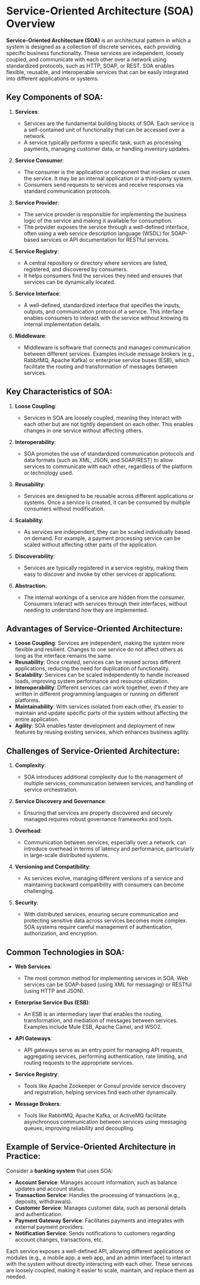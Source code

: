 # Service-Oriented Architecture (SOA) Overview

**Service-Oriented Architecture (SOA)** is an architectural pattern in which a system is designed as a collection of discrete services, each providing specific business functionality. These services are independent, loosely coupled, and communicate with each other over a network using standardized protocols, such as HTTP, SOAP, or REST. SOA enables flexible, reusable, and interoperable services that can be easily integrated into different applications or systems.

## Key Components of SOA:

1. **Services**: 
   - Services are the fundamental building blocks of SOA. Each service is a self-contained unit of functionality that can be accessed over a network.
   - A service typically performs a specific task, such as processing payments, managing customer data, or handling inventory updates.

2. **Service Consumer**:
   - The consumer is the application or component that invokes or uses the service. It may be an internal application or a third-party system.
   - Consumers send requests to services and receive responses via standard communication protocols.

3. **Service Provider**:
   - The service provider is responsible for implementing the business logic of the service and making it available for consumption.
   - The provider exposes the service through a well-defined interface, often using a web service description language (WSDL) for SOAP-based services or API documentation for RESTful services.

4. **Service Registry**:
   - A central repository or directory where services are listed, registered, and discovered by consumers.
   - It helps consumers find the services they need and ensures that services can be dynamically located.

5. **Service Interface**:
   - A well-defined, standardized interface that specifies the inputs, outputs, and communication protocol of a service. This interface enables consumers to interact with the service without knowing its internal implementation details.

6. **Middleware**:
   - Middleware is software that connects and manages communication between different services. Examples include message brokers (e.g., RabbitMQ, Apache Kafka) or enterprise service buses (ESB), which facilitate the routing and transformation of messages between services.

## Key Characteristics of SOA:

1. **Loose Coupling**: 
   - Services in SOA are loosely coupled, meaning they interact with each other but are not tightly dependent on each other. This enables changes in one service without affecting others.

2. **Interoperability**: 
   - SOA promotes the use of standardized communication protocols and data formats (such as XML, JSON, and SOAP/REST) to allow services to communicate with each other, regardless of the platform or technology used.

3. **Reusability**:
   - Services are designed to be reusable across different applications or systems. Once a service is created, it can be consumed by multiple consumers without modification.

4. **Scalability**: 
   - As services are independent, they can be scaled individually based on demand. For example, a payment processing service can be scaled without affecting other parts of the application.

5. **Discoverability**:
   - Services are typically registered in a service registry, making them easy to discover and invoke by other services or applications.

6. **Abstraction**:
   - The internal workings of a service are hidden from the consumer. Consumers interact with services through their interfaces, without needing to understand how they are implemented.

## Advantages of Service-Oriented Architecture:

- **Loose Coupling**: Services are independent, making the system more flexible and resilient. Changes to one service do not affect others as long as the interface remains the same.
- **Reusability**: Once created, services can be reused across different applications, reducing the need for duplication of functionality.
- **Scalability**: Services can be scaled independently to handle increased loads, improving system performance and resource utilization.
- **Interoperability**: Different services can work together, even if they are written in different programming languages or running on different platforms.
- **Maintainability**: With services isolated from each other, it’s easier to maintain and update specific parts of the system without affecting the entire application.
- **Agility**: SOA enables faster development and deployment of new features by reusing existing services, which enhances business agility.

## Challenges of Service-Oriented Architecture:

1. **Complexity**: 
   - SOA introduces additional complexity due to the management of multiple services, communication between services, and handling of service orchestration.

2. **Service Discovery and Governance**: 
   - Ensuring that services are properly discovered and securely managed requires robust governance frameworks and tools.
   
3. **Overhead**: 
   - Communication between services, especially over a network, can introduce overhead in terms of latency and performance, particularly in large-scale distributed systems.
   
4. **Versioning and Compatibility**: 
   - As services evolve, managing different versions of a service and maintaining backward compatibility with consumers can become challenging.

5. **Security**: 
   - With distributed services, ensuring secure communication and protecting sensitive data across services becomes more complex. SOA systems require careful management of authentication, authorization, and encryption.

## Common Technologies in SOA:

- **Web Services**: 
   - The most common method for implementing services in SOA. Web services can be SOAP-based (using XML for messaging) or RESTful (using HTTP and JSON).
  
- **Enterprise Service Bus (ESB)**:
   - An ESB is an intermediary layer that enables the routing, transformation, and mediation of messages between services. Examples include Mule ESB, Apache Camel, and WSO2.

- **API Gateways**:
   - API gateways serve as an entry point for managing API requests, aggregating services, performing authentication, rate limiting, and routing requests to the appropriate services.

- **Service Registry**:
   - Tools like Apache Zookeeper or Consul provide service discovery and registration, helping services find each other dynamically.

- **Message Brokers**:
   - Tools like RabbitMQ, Apache Kafka, or ActiveMQ facilitate asynchronous communication between services using messaging queues, improving reliability and decoupling.

## Example of Service-Oriented Architecture in Practice:

Consider a **banking system** that uses SOA:

- **Account Service**: Manages account information, such as balance updates and account status.
- **Transaction Service**: Handles the processing of transactions (e.g., deposits, withdrawals).
- **Customer Service**: Manages customer data, such as personal details and authentication.
- **Payment Gateway Service**: Facilitates payments and integrates with external payment providers.
- **Notification Service**: Sends notifications to customers regarding account changes, transactions, etc.

Each service exposes a well-defined API, allowing different applications or modules (e.g., a mobile app, a web app, and an admin interface) to interact with the system without directly interacting with each other. These services are loosely coupled, making it easier to scale, maintain, and replace them as needed.

